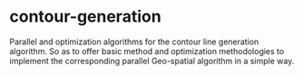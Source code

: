 # contour-generation
Parallel and optimization algorithms for the contour line generation algorithm. So as to offer basic method and optimization methodologies to implement the corresponding parallel Geo-spatial algorithm in a simple way.
